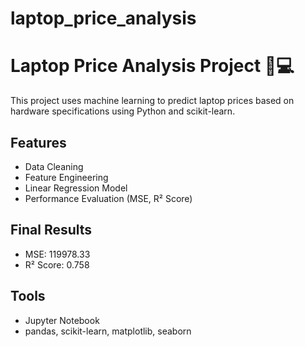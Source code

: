 # laptop_price_analysis
# Laptop Price Analysis Project 🧠💻

This project uses machine learning to predict laptop prices based on hardware specifications using Python and scikit-learn.

## Features
- Data Cleaning
- Feature Engineering
- Linear Regression Model
- Performance Evaluation (MSE, R² Score)

## Final Results
- MSE: 119978.33
- R² Score: 0.758

## Tools
- Jupyter Notebook
- pandas, scikit-learn, matplotlib, seaborn
